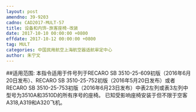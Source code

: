 ```yaml
---
layout: post
amendno: 39-9203
cadno: CAD2017-MULT-57
title: 设备和内饰-旅客座椅-改装
date: 2017-10-10 00:00:00 +0800
effdate: 2017-10-12 00:00:00 +0800
tag: MULT
categories: 中国民用航空上海航空器适航审定中心
author: 朱宁文
---
```


##适用范围:
本指令适用于件号列于RECARO SB 3510-25-609初版（2016年6月20日发布）、RECARO SB 3510-25-752初版（2016年5月20日发布）或者RECARO SB 3510-25-753初版（2016年6月23日发布）中表2左列或表3左列中型号为3510A和3510D的所有序号的座椅。
已知受影响座椅安装于但不限于空客A318,A319和A320飞机。

